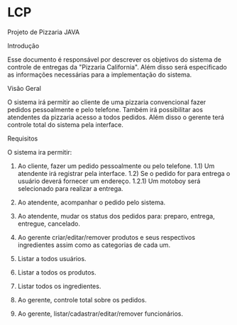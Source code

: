 # LCP
Projeto de Pizzaria JAVA

Introdução

Esse documento é responsável por descrever os objetivos do sistema de controle de entregas da "Pizzaria California".
Além disso será especificado as informações necessárias para a implementação do sistema. 

Visão Geral

O sistema irá permitir ao cliente de uma pizzaria convencional fazer pedidos pessoalmente e pelo telefone. Também irá
possibilitar aos atendentes da pizzaria acesso a todos pedidos. Além disso o gerente terá controle total do sistema
pela interface.

Requisitos

O sistema ira permitir:

1) Ao cliente, fazer um pedido pessoalmente ou pelo telefone.
1.1) Um atendente irá registrar pela interface.
1.2) Se o pedido for para entrega o usuário deverá fornecer um endereço.
1.2.1) Um motoboy será selecionado para realizar a entrega.

2) Ao atendente, acompanhar o pedido pelo sistema.

3) Ao atendente, mudar os status dos pedidos para: preparo, entrega, entregue, cancelado.

4) Ao gerente criar/editar/remover produtos e seus respectivos ingredientes assim como as categorias de cada um.

5) Listar a todos usuários.

6) Listar a todos os produtos.

7) Listar todos os ingredientes.

8) Ao gerente, controle total sobre os pedidos.

9) Ao gerente, listar/cadastrar/editar/remover funcionários.
